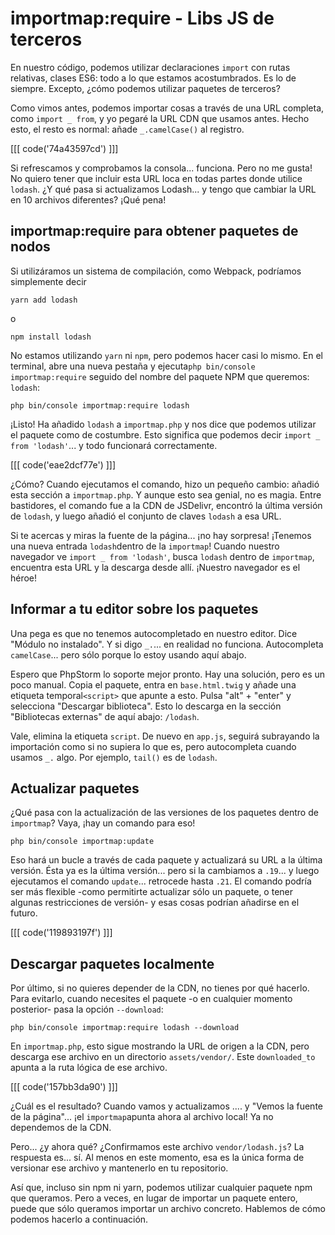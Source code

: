 # importmap:require - Libs JS de terceros

En nuestro código, podemos utilizar declaraciones `import` con rutas relativas, clases ES6: todo a lo que estamos acostumbrados. Es lo de siempre. Excepto, ¿cómo podemos utilizar paquetes de terceros?

Como vimos antes, podemos importar cosas a través de una URL completa, como `import _ from`, y yo pegaré la URL CDN que usamos antes. Hecho esto, el resto es normal: añade `_.camelCase()` al registro.

[[[ code('74a43597cd') ]]]

Si refrescamos y comprobamos la consola... funciona. Pero no me gusta! No quiero tener que incluir esta URL loca en todas partes donde utilice `lodash`. ¿Y qué pasa si actualizamos Lodash... y tengo que cambiar la URL en 10 archivos diferentes? ¡Qué pena!

## importmap:require para obtener paquetes de nodos

Si utilizáramos un sistema de compilación, como Webpack, podríamos simplemente decir

```terminal
yarn add lodash
```

o

```terminal
npm install lodash
```

No estamos utilizando `yarn` ni `npm`, pero podemos hacer casi lo mismo. En el terminal, abre una nueva pestaña y ejecuta`php bin/console importmap:require` seguido del nombre del paquete NPM que queremos: `lodash`:

```terminal-silent
php bin/console importmap:require lodash
```

¡Listo! Ha añadido `lodash` a `importmap.php` y nos dice que podemos utilizar el paquete como de costumbre. Esto significa que podemos decir `import _ from 'lodash'`... y todo funcionará correctamente.

[[[ code('eae2dcf77e') ]]]

¿Cómo? Cuando ejecutamos el comando, hizo un pequeño cambio: añadió esta sección a `importmap.php`. Y aunque esto sea genial, no es magia. Entre bastidores, el comando fue a la CDN de JSDelivr, encontró la última versión de `lodash`, y luego añadió el conjunto de claves `lodash` a esa URL.

Si te acercas y miras la fuente de la página... ¡no hay sorpresa! ¡Tenemos una nueva entrada `lodash`dentro de la `importmap`! Cuando nuestro navegador ve `import _ from 'lodash'`, busca `lodash` dentro de `importmap`, encuentra esta URL y la descarga desde allí. ¡Nuestro navegador es el héroe!

## Informar a tu editor sobre los paquetes

Una pega es que no tenemos autocompletado en nuestro editor. Dice "Módulo no instalado". Y si digo `_.`... en realidad no funciona. Autocompleta `camelCase`... pero sólo porque lo estoy usando aquí abajo.

Espero que PhpStorm lo soporte mejor pronto. Hay una solución, pero es un poco manual. Copia el paquete, entra en `base.html.twig` y añade una etiqueta temporal`<script>` que apunte a esto. Pulsa "alt" + "enter" y selecciona "Descargar biblioteca". Esto lo descarga en la sección "Bibliotecas externas" de aquí abajo: `/lodash`.

Vale, elimina la etiqueta `script`. De nuevo en `app.js`, seguirá subrayando la importación como si no supiera lo que es, pero autocompleta cuando usamos `_.` algo. Por ejemplo, `tail()` es de `lodash`.

## Actualizar paquetes

¿Qué pasa con la actualización de las versiones de los paquetes dentro de `importmap`? Vaya, ¡hay un comando para eso!

```terminal
php bin/console importmap:update
```

Eso hará un bucle a través de cada paquete y actualizará su URL a la última versión. Ésta ya es la última versión... pero si la cambiamos a `.19`... y luego ejecutamos el comando `update`... retrocede hasta `.21`. El comando podría ser más flexible -como permitirte actualizar sólo un paquete, o tener algunas restricciones de versión- y esas cosas podrían añadirse en el futuro.

[[[ code('119893197f') ]]]

## Descargar paquetes localmente

Por último, si no quieres depender de la CDN, no tienes por qué hacerlo. Para evitarlo, cuando necesites el paquete -o en cualquier momento posterior- pasa la opción `--download`:

```terminal-silent
php bin/console importmap:require lodash --download
```

En `importmap.php`, esto sigue mostrando la URL de origen a la CDN, pero descarga ese archivo en un directorio `assets/vendor/`. Este `downloaded_to` apunta a la ruta lógica de ese archivo.

[[[ code('157bb3da90') ]]]

¿Cuál es el resultado? Cuando vamos y actualizamos .... y "Vemos la fuente de la página"... ¡el `importmap`apunta ahora al archivo local! Ya no dependemos de la CDN.

Pero... ¿y ahora qué? ¿Confirmamos este archivo `vendor/lodash.js`? La respuesta es... sí. Al menos en este momento, esa es la única forma de versionar ese archivo y mantenerlo en tu repositorio.

Así que, incluso sin npm ni yarn, podemos utilizar cualquier paquete npm que queramos. Pero a veces, en lugar de importar un paquete entero, puede que sólo queramos importar un archivo concreto. Hablemos de cómo podemos hacerlo a continuación.
